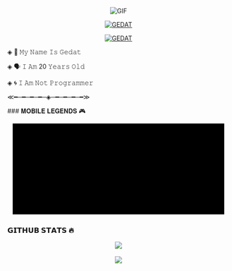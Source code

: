<p align="center">
<img src="https://media.giphy.com/media/5WAdRevloGjuw/giphy.gif" alt="GIF" width="400" height="250"/>
</p>

</p>
<p align="center">
<a href="#"><img title="GEDAT" src="https://img.shields.io/badge/GEDAT-green?colorA=%23ff0000&colorB=%23017e40&style=for-the-badge"></a>
</p>
<p align="center">
<a href="https://github.com/gedat15"><img title="GEDAT" src="https://img.shields.io/badge/Author-GEDAT-red.svg?style=for-the-badge&logo=github"></a>
</p>
<p align="center">
</p>
</div>

<p align="center">

◈ 🦹 𝙼𝚢 𝙽𝚊𝚖𝚎 𝙸𝚜 𝙶𝚎𝚍𝚊𝚝

◈ 🗣️ 𝙸 𝙰𝚖 20 𝚈𝚎𝚊𝚛𝚜 𝙾𝚕𝚍 

◈ 🌀 𝙸 𝙰𝚖 𝙽𝚘𝚝 𝙿𝚛𝚘𝚐𝚛𝚊𝚖𝚖𝚎𝚛

≪━─━─━─━─◈─━─━─━─━≫ 
</p>
### 𝐌𝐎𝐁𝐈𝐋𝐄 𝐋𝐄𝐆𝐄𝐍𝐃𝐒 🎮
<p align="center">
  <img src="https://github.com/gedat15/gedat15/blob/main/gedatml.gif" />
</p>


### 𝗚𝗜𝗧𝗛𝗨𝗕 𝗦𝗧𝗔𝗧𝗦 🔥

<p align="center"><a href="https://github.com/gedat15"><img src="https://github-readme-stats.vercel.app/api?username=gedat15&show_icons=true&theme=radical"></a></p>
<p align="center"><a href="https://github.com/gedat15"><img src="https://github-readme-stats.vercel.app/api/top-langs/?username=gedat15&theme=radical&layout=compact"></a></p> 



